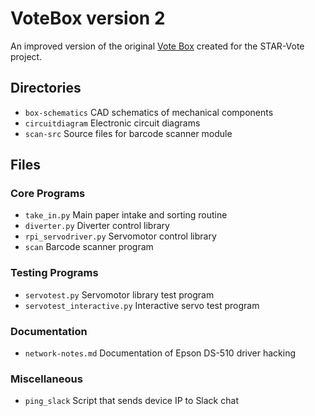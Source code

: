 # VoteBox version 2

An improved version of the original [Vote Box](https://github.com/danwallach/VoteBox-v1) created for the STAR-Vote project.

## Directories
*   `box-schematics` CAD schematics of mechanical components
*   `circuitdiagram` Electronic circuit diagrams
*   `scan-src` Source files for barcode scanner module

## Files
### Core Programs
*   `take_in.py` Main paper intake and sorting routine
*   `diverter.py` Diverter control library
*   `rpi_servodriver.py` Servomotor control library
*   `scan` Barcode scanner program

### Testing Programs
*   `servotest.py` Servomotor library test program
*   `servotest_interactive.py` Interactive servo test program

### Documentation
*   `network-notes.md` Documentation of Epson DS-510 driver hacking

### Miscellaneous
*   `ping_slack` Script that sends device IP to Slack chat

